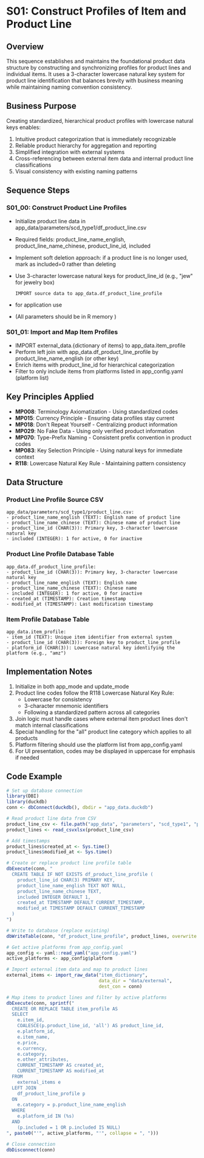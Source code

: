 # S01: Construct Profiles of Item and Product Line

## Overview

This sequence establishes and maintains the foundational product data structure by constructing and synchronizing profiles for product lines and individual items. It uses a 3-character lowercase natural key system for product line identification that balances brevity with business meaning while maintaining naming convention consistency.

## Business Purpose

Creating standardized, hierarchical product profiles with lowercase natural keys enables:
1. Intuitive product categorization that is immediately recognizable
2. Reliable product hierarchy for aggregation and reporting
3. Simplified integration with external systems
4. Cross-referencing between external item data and internal product line classifications
5. Visual consistency with existing naming patterns

## Sequence Steps

### S01_00: Construct Product Line Profiles
- Initialize product line data in app_data/parameters/scd_type1/df_product_line.csv

- Required fields: product_line_name_english, product_line_name_chinese, product_line_id, included

- Implement soft deletion approach: if a product line is no longer used, mark as included=0 rather than deleting

- Use 3-character lowercase natural keys for product_line_id (e.g., "jew" for jewelry box)

  ```
  IMPORT source data to app_data.df_product_line_profile
  ```

- for application use

- (All parameters should be in R memory )

### S01_01: Import and Map Item Profiles
- IMPORT external_data.{dictionary of items} to app_data.item_profile
- Perform left join with app_data.df_product_line_profile by product_line_name_english (or other key)
- Enrich items with product_line_id for hierarchical categorization
- Filter to only include items from platforms listed in app_config.yaml (platform list)

## Key Principles Applied

- **MP008**: Terminology Axiomatization - Using standardized codes
- **MP015**: Currency Principle - Ensuring data profiles stay current
- **MP018**: Don't Repeat Yourself - Centralizing product information
- **MP029**: No Fake Data - Using only verified product information
- **MP070**: Type-Prefix Naming - Consistent prefix convention in product codes
- **MP083**: Key Selection Principle - Using natural keys for immediate context
- **R118**: Lowercase Natural Key Rule - Maintaining pattern consistency

## Data Structure

### Product Line Profile Source CSV
```
app_data/parameters/scd_type1/product_line.csv:
- product_line_name_english (TEXT): English name of product line
- product_line_name_chinese (TEXT): Chinese name of product line
- product_line_id (CHAR(3)): Primary key, 3-character lowercase natural key
- included (INTEGER): 1 for active, 0 for inactive
```

### Product Line Profile Database Table
```
app_data.df_product_line_profile:
- product_line_id (CHAR(3)): Primary key, 3-character lowercase natural key
- product_line_name_english (TEXT): English name
- product_line_name_chinese (TEXT): Chinese name
- included (INTEGER): 1 for active, 0 for inactive
- created_at (TIMESTAMP): Creation timestamp
- modified_at (TIMESTAMP): Last modification timestamp
```

### Item Profile Database Table
```
app_data.item_profile:
- item_id (TEXT): Unique item identifier from external system
- product_line_id (CHAR(3)): Foreign key to product_line_profile
- platform_id (CHAR(3)): Lowercase natural key identifying the platform (e.g., "amz")
```

## Implementation Notes

1. Initialize in both app_mode and update_mode
2. Product line codes follow the R118 Lowercase Natural Key Rule:
   - Lowercase for consistency
   - 3-character mnemonic identifiers
   - Following a standardized pattern across all categories
3. Join logic must handle cases where external item product lines don't match internal classifications
4. Special handling for the "all" product line category which applies to all products
5. Platform filtering should use the platform list from app_config.yaml
6. For UI presentation, codes may be displayed in uppercase for emphasis if needed

## Code Example

```R
# Set up database connection
library(DBI)
library(duckdb)
conn <- dbConnect(duckdb(), dbdir = "app_data.duckdb")

# Read product line data from CSV
product_line_csv <- file.path("app_data", "parameters", "scd_type1", "product_line.csv")
product_lines <- read_csvxlsx(product_line_csv)

# Add timestamps
product_lines$created_at <- Sys.time()
product_lines$modified_at <- Sys.time()

# Create or replace product line profile table
dbExecute(conn, "
  CREATE TABLE IF NOT EXISTS df_product_line_profile (
    product_line_id CHAR(3) PRIMARY KEY,
    product_line_name_english TEXT NOT NULL,
    product_line_name_chinese TEXT,
    included INTEGER DEFAULT 1,
    created_at TIMESTAMP DEFAULT CURRENT_TIMESTAMP,
    modified_at TIMESTAMP DEFAULT CURRENT_TIMESTAMP
  )
")

# Write to database (replace existing)
dbWriteTable(conn, "df_product_line_profile", product_lines, overwrite = TRUE)

# Get active platforms from app_config.yaml
app_config <- yaml::read_yaml("app_config.yaml")
active_platforms <- app_config$platform

# Import external item data and map to product lines
external_items <- import_raw_data("item_dictionary", 
                                  data_dir = "data/external",
                                  dest_con = conn)

# Map items to product lines and filter by active platforms
dbExecute(conn, sprintf("
  CREATE OR REPLACE TABLE item_profile AS
  SELECT 
    e.item_id,
    COALESCE(p.product_line_id, 'all') AS product_line_id,
    e.platform_id,
    e.item_name,
    e.price,
    e.currency,
    e.category,
    e.other_attributes,
    CURRENT_TIMESTAMP AS created_at,
    CURRENT_TIMESTAMP AS modified_at
  FROM 
    external_items e
  LEFT JOIN 
    df_product_line_profile p
  ON 
    e.category = p.product_line_name_english
  WHERE 
    e.platform_id IN (%s)
  AND
    (p.included = 1 OR p.included IS NULL)
", paste0("'", active_platforms, "'", collapse = ", ")))

# Close connection
dbDisconnect(conn)
```